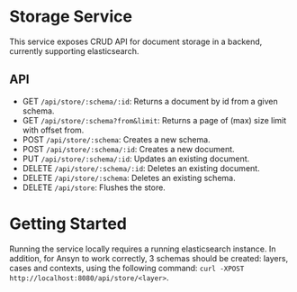 # Storage Service

This service exposes CRUD API for document storage in a backend, currently supporting elasticsearch.

## API
* GET `/api/store/:schema/:id`: Returns a document by id from a given schema.
* GET `/api/store/:schema?from&limit`: Returns a page of (max) size limit with offset from.
* POST `/api/store/:schema`: Creates a new schema.
* POST `/api/store/:schema/:id`: Creates a new document.
* PUT `/api/store/:schema/:id`: Updates an existing document.
* DELETE `/api/store/:schema/:id`: Deletes an existing document.
* DELETE `/api/store/:schema`: Deletes an existing schema.
* DELETE `/api/store`: Flushes the store.

# Getting Started

Running the service locally requires a running elasticsearch instance. In addition, for Ansyn to work correctly, 3 schemas should be created: layers, cases and contexts, using the following command: `curl -XPOST http://localhost:8080/api/store/<layer>`.
